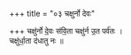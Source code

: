 +++
title = "०३ चक्षुर्नो देवः"

+++
चक्षु॑र्नो दे॒वः स॑वि॒ता चक्षु॑र्न उ॒त पर्व॑तः ।  
चक्षु॑र्धा॒ता द॑धातु नः ॥